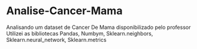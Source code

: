 # Analise-Cancer-Mama
Analisando um dataset de Cancer De Mama disponibilizado pelo professor
Utilizei as bibliotecas Pandas, Numbym, Sklearn.neighbors, Sklearn.neural_network, Sklearn.metrics

